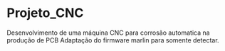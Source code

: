 # Projeto_CNC
Desenvolvimento de uma máquina CNC para corrosão automatica na produção de PCB
Adaptação do firmware marlin para somente detectar.
